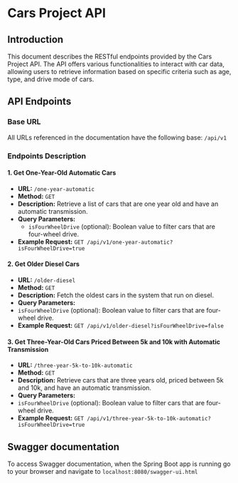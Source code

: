 # Cars Project API

## Introduction
This document describes the RESTful endpoints provided by the Cars Project API. The API offers various functionalities to interact with car data, allowing users to retrieve information based on specific criteria such as age, type, and drive mode of cars.

## API Endpoints

### Base URL
All URLs referenced in the documentation have the following base:
`/api/v1`

### Endpoints Description

#### 1. Get One-Year-Old Automatic Cars
- **URL:** `/one-year-automatic`
- **Method:** `GET`
- **Description:** Retrieve a list of cars that are one year old and have an automatic transmission.
- **Query Parameters:**
    - `isFourWheelDrive` (optional): Boolean value to filter cars that are four-wheel drive.
- **Example Request:**
`GET /api/v1/one-year-automatic?isFourWheelDrive=true`

#### 2. Get Older Diesel Cars
- **URL:** `/older-diesel`
- **Method:** `GET`
- **Description:** Fetch the oldest cars in the system that run on diesel.
- **Query Parameters:**
- `isFourWheelDrive` (optional): Boolean value to filter cars that are four-wheel drive.
- **Example Request:**
`GET /api/v1/older-diesel?isFourWheelDrive=false`

#### 3. Get Three-Year-Old Cars Priced Between 5k and 10k with Automatic Transmission
- **URL:** `/three-year-5k-to-10k-automatic`
- **Method:** `GET`
- **Description:** Retrieve cars that are three years old, priced between 5k and 10k, and have an automatic transmission.
- **Query Parameters:**
- `isFourWheelDrive` (optional): Boolean value to filter cars that are four-wheel drive.
- **Example Request:**
`GET /api/v1/three-year-5k-to-10k-automatic?isFourWheelDrive=true`

## Swagger documentation
To access Swagger documentation, when the Spring Boot app is running go to your browser and navigate to `localhost:8080/swagger-ui.html`